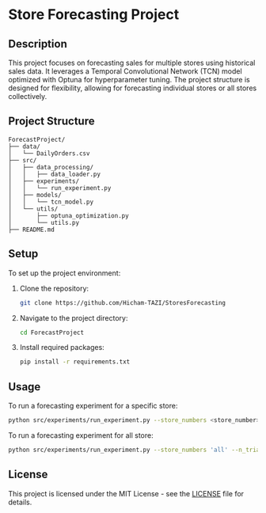 # Store Forecasting Project

## Description

This project focuses on forecasting sales for multiple stores using historical sales data. It leverages a Temporal Convolutional Network (TCN) model optimized with Optuna for hyperparameter tuning. The project structure is designed for flexibility, allowing for forecasting individual stores or all stores collectively.

## Project Structure

```plaintext
ForecastProject/
├── data/
│   └── DailyOrders.csv
├── src/
│   ├── data_processing/
│   │   ├── data_loader.py
│   ├── experiments/
│   │   └── run_experiment.py
│   ├── models/
│   │   └── tcn_model.py
│   └── utils/
│       ├── optuna_optimization.py
│       └── utils.py
├── README.md
```


## Setup

To set up the project environment:

1. Clone the repository:
   ```sh
   git clone https://github.com/Hicham-TAZI/StoresForecasting
    ```
2. Navigate to the project directory:
   ```sh
   cd ForecastProject
    ```
3. Install required packages:
    ```sh
    pip install -r requirements.txt
    ```

## Usage

To run a forecasting experiment for a specific store:
```sh
python src/experiments/run_experiment.py --store_numbers <store_number> --n_trials <number_of_trials>
```

To run a forecasting experiment for all store:
```sh
python src/experiments/run_experiment.py --store_numbers 'all' --n_trials <number_of_trials>
```

## License

This project is licensed under the MIT License - see the [LICENSE](LICENSE) file for details.